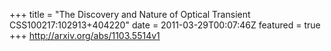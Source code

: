 +++
title = "The Discovery and Nature of Optical Transient CSS100217:102913+404220"
date = 2011-03-29T00:07:46Z
featured = true
+++
http://arxiv.org/abs/1103.5514v1